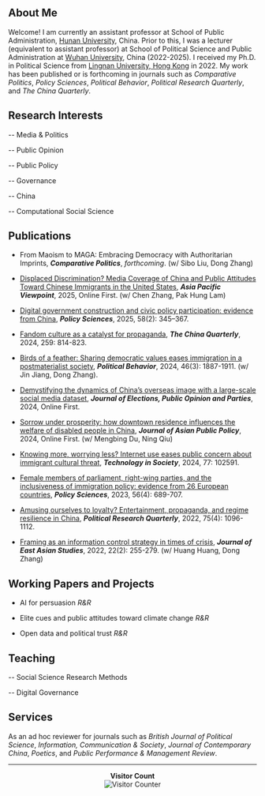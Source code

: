 ## About Me

Welcome! I am currently an assistant professor at School of Public Administration, [Hunan University](https://www-en.hnu.edu.cn/), China. Prior to this, I was a lecturer (equivalent to assistant professor) at School of Political Science and Public Administration at [Wuhan University](https://en.whu.edu.cn/), China (2022-2025). I received my Ph.D. in Political Science from [Lingnan University, Hong Kong](https://www.ln.edu.hk/) in 2022. My work has been published or is forthcoming in journals such as *Comparative Politics*, *Policy Sciences*, *Political Behavior*, *Political Research Quarterly*, and *The China Quarterly*.

## Research Interests

-- Media & Politics

-- Public Opinion

-- Public Policy 

-- Governance

-- China

-- Computational Social Science

## Publications

- From Maoism to MAGA: Embracing Democracy with Authoritarian Imprints, ***Comparative Politics***, *forthcoming*. (w/ Sibo Liu, Dong Zhang)

- [Displaced Discrimination? Media Coverage of China and Public Attitudes Toward Chinese Immigrants in the United States](https://onlinelibrary.wiley.com/doi/abs/10.1111/apv.12449), ***Asia Pacific Viewpoint***, 2025, Online First. (w/ Chen Zhang, Pak Hung Lam)

- [Digital government construction and civic policy participation: evidence from China](https://link.springer.com/article/10.1007/s11077-025-09576-7), ***Policy Sciences***, 2025, 58(2): 345–367.

- [Fandom culture as a catalyst for propaganda](https://www.cambridge.org/core/journals/china-quarterly/article/abs/fandom-culture-as-a-catalyst-for-propaganda/F652D4643CDC257658C4D8305DFB2705), ***The China Quarterly***, 2024, 259: 814-823.

- [Birds of a feather: Sharing democratic values eases immigration in a postmaterialist society](https://link.springer.com/article/10.1007/s11109-023-09900-y), ***Political Behavior***, 2024, 46(3): 1887-1911. (w/ Jin Jiang, Dong Zhang).

- [Demystifying the dynamics of China’s overseas image with a large-scale social media dataset](https://www.tandfonline.com/doi/abs/10.1080/17457289.2024.2421562), ***Journal of Elections, Public Opinion and Parties***, 2024, Online First.

- [Sorrow under prosperity: how downtown residence influences the welfare of disabled people in China](https://www.tandfonline.com/doi/abs/10.1080/17516234.2024.2372136), ***Journal of Asian Public Policy***, 2024, Online First. (w/ Mengbing Du, Ning Qiu)

- [Knowing more, worrying less? Internet use eases public concern about immigrant cultural threat](https://www.sciencedirect.com/science/article/abs/pii/S0160791X24001398), ***Technology in Society***, 2024, 77: 102591.

- [Female members of parliament, right-wing parties, and the inclusiveness of immigration policy: evidence from 26 European countries](https://link.springer.com/article/10.1007/s11077-023-09516-3), ***Policy Sciences***, 2023, 56(4): 689-707.

- [Amusing ourselves to loyalty? Entertainment, propaganda, and regime resilience in China](https://journals.sagepub.com/doi/abs/10.1177/10659129211049389), ***Political Research Quarterly***, 2022, 75(4): 1096-1112.

- [Framing as an information control strategy in times of crisis](https://www.cambridge.org/core/journals/journal-of-east-asian-studies/article/framing-as-an-information-control-strategy-in-times-of-crisis/7604E7F9879144E6257B5923C434A2BD), ***Journal of East Asian Studies***, 2022, 22(2): 255-279. (w/ Huang Huang, Dong Zhang)

## Working Papers and Projects

- AI for persuasion *R&R*

- Elite cues and public attitudes toward climate change *R&R*

- Open data and political trust *R&R*

## Teaching

-- Social Science Research Methods

-- Digital Governance

## Services

As an ad hoc reviewer for journals such as *British Journal of Political Science*, *Information, Communication & Society*, *Journal of Contemporary China*, *Poetics*, and *Public Performance & Management Review*.

---
<p align="center">
  <b>Visitor Count</b><br>
  <img src="https://hitwebcounter.com/counter/counter.php?page=13792543&style=0006&nbdigits=5&type=page&initCount=0" alt="Visitor Counter">
</p>

